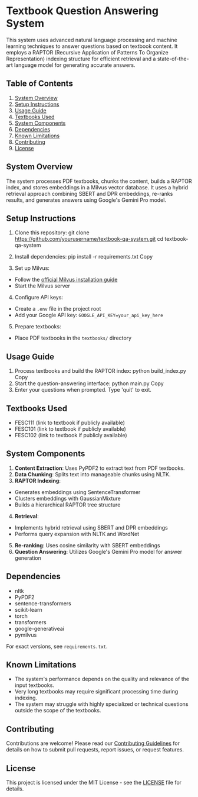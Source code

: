 # Textbook Question Answering System

This system uses advanced natural language processing and machine learning techniques to answer questions based on textbook content. It employs a RAPTOR (Recursive Application of Patterns To Organize Representation) indexing structure for efficient retrieval and a state-of-the-art language model for generating accurate answers.

## Table of Contents
1. [System Overview](#system-overview)
2. [Setup Instructions](#setup-instructions)
3. [Usage Guide](#usage-guide)
4. [Textbooks Used](#textbooks-used)
5. [System Components](#system-components)
6. [Dependencies](#dependencies)
7. [Known Limitations](#known-limitations)
8. [Contributing](#contributing)
9. [License](#license)

## System Overview

The system processes PDF textbooks, chunks the content, builds a RAPTOR index, and stores embeddings in a Milvus vector database. It uses a hybrid retrieval approach combining SBERT and DPR embeddings, re-ranks results, and generates answers using Google's Gemini Pro model.

## Setup Instructions

1. Clone this repository:
git clone https://github.com/yourusername/textbook-qa-system.git
cd textbook-qa-system

3. Install dependencies:
pip install -r requirements.txt
Copy
4. Set up Milvus:
- Follow the [official Milvus installation guide](https://milvus.io/docs/install_standalone-docker.md)
- Start the Milvus server

4. Configure API keys:
- Create a `.env` file in the project root
- Add your Google API key: `GOOGLE_API_KEY=your_api_key_here`

5. Prepare textbooks:
- Place PDF textbooks in the `textbooks/` directory

## Usage Guide

1. Process textbooks and build the RAPTOR index:
python build_index.py
Copy
2. Start the question-answering interface:
python main.py
Copy
3. Enter your questions when prompted. Type 'quit' to exit.

## Textbooks Used

- FESC111 (link to textbook if publicly available)
- FESC101 (link to textbook if publicly available)
- FESC102 (link to textbook if publicly available)

## System Components

1. **Content Extraction**: Uses PyPDF2 to extract text from PDF textbooks.
2. **Data Chunking**: Splits text into manageable chunks using NLTK.
3. **RAPTOR Indexing**: 
- Generates embeddings using SentenceTransformer
- Clusters embeddings with GaussianMixture
- Builds a hierarchical RAPTOR tree structure
4. **Retrieval**:
- Implements hybrid retrieval using SBERT and DPR embeddings
- Performs query expansion with NLTK and WordNet
5. **Re-ranking**: Uses cosine similarity with SBERT embeddings
6. **Question Answering**: Utilizes Google's Gemini Pro model for answer generation

## Dependencies

- nltk
- PyPDF2
- sentence-transformers
- scikit-learn
- torch
- transformers
- google-generativeai
- pymilvus

For exact versions, see `requirements.txt`.

## Known Limitations

- The system's performance depends on the quality and relevance of the input textbooks.
- Very long textbooks may require significant processing time during indexing.
- The system may struggle with highly specialized or technical questions outside the scope of the textbooks.

## Contributing

Contributions are welcome! Please read our [Contributing Guidelines](CONTRIBUTING.md) for details on how to submit pull requests, report issues, or request features.

## License

This project is licensed under the MIT License - see the [LICENSE](LICENSE) file for details. 
